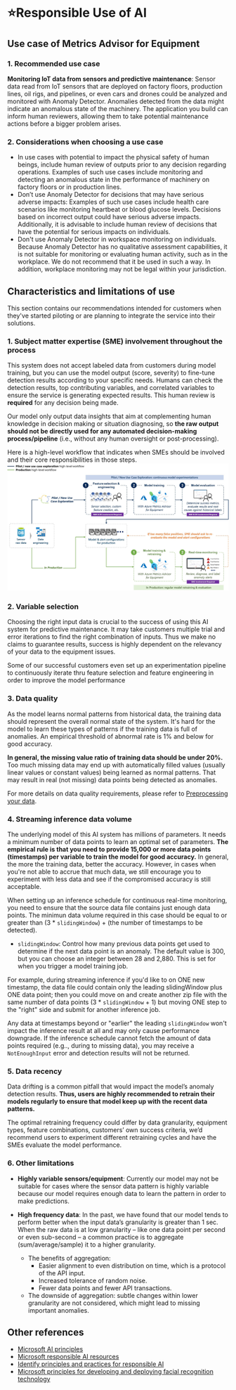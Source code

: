 # ⭐Responsible Use of AI

## Use case of Metrics Advisor for Equipment

### 1. Recommended use case

**Monitoring IoT data from sensors and predictive maintenance**: Sensor data read from IoT sensors that are deployed on factory floors, production lines, oil rigs, and pipelines, or even cars and drones could be analyzed and monitored with Anomaly Detector. Anomalies detected from the data might indicate an anomalous state of the machinery. The application you build can inform human reviewers, allowing them to take potential maintenance actions before a bigger problem arises.

### 2. Considerations when choosing a use case

* In use cases with potential to impact the physical safety of human beings, include human review of outputs prior to any decision regarding operations. Examples of such use cases include monitoring and detecting an anomalous state in the performance of machinery on factory floors or in production lines.
* Don’t use Anomaly Detector for decisions that may have serious adverse impacts: Examples of such use cases include health care scenarios like monitoring heartbeat or blood glucose levels. Decisions based on incorrect output could have serious adverse impacts. Additionally, it is advisable to include human review of decisions that have the potential for serious impacts on individuals.
* Don't use Anomaly Detector in workspace monitoring on individuals. Because Anomaly Detector has no qualitative assessment capabilities, it is not suitable for monitoring or evaluating human activity, such as in the workplace. We do not recommend that it be used in such a way. In addition, workplace monitoring may not be legal within your jurisdiction.


## Characteristics and limitations of use

This section contains our recommendations intended for customers when they've started piloting or are planning to integrate the service into their solutions.

### 1. Subject matter expertise (SME) involvement throughout the process

This system does not accept labeled data from customers during model training, but you can use the model output (score, severity) to fine-tune detection results according to your specific needs. Humans can check the detection results, top contributing variables, and correlated variables to ensure the service is generating expected results. This human review is **required** for any decision being made. 

Our model only output data insights that aim at complementing human knowledge in decision making or situation diagnosing, so **the raw output should not be directly used for any automated decision-making process/pipeline** (i.e., without any human oversight or post-processing). 

Here is a high-level workflow that indicates when SMEs should be involved and their core responsibilities in those steps.  
![Subject Matter Expertises (SMEs) are highly recommended to be involved in feature selection, model evaluation, and ongoing alert monitoring processes.](https://raw.githubusercontent.com/Azure/Metrics-Advisor-for-Equipment/main/image/High_level_workflow_RAI.png "Recommended pilot and production workflow")


### 2. Variable selection

Choosing the right input data is crucial to the success of using this AI system for predictive maintenance. It may take customers multiple trial and error iterations to find the right combination of inputs. Thus we make no claims to guarantee results, success is highly dependent on the relevancy of your data to the equipment issues.

Some of our successful customers even set up an experimentation pipeline to continuously iterate thru feature selection and feature engineering in order to improve the model performance


### 3. Data quality

As the model learns normal patterns from historical data, the training data should represent the overall normal state of the system. It's hard for the model to learn these types of patterns if the training data is full of anomalies. An empirical threshold of abnormal rate is 1% and below for good accuracy.

**In general, the missing value ratio of training data should be under 20%.** Too much missing data may end up with automatically filled values (usually linear values or constant values) being learned as normal patterns. That may result in real (not missing) data points being detected as anomalies.

For more details on data quality requirements, please refer to [Preprocessing your data](https://azure.github.io/Metrics-Advisor-for-Equipment/docs/02-Preprocessing%20your%20data.html).


### 4.  Streaming inference data volume

The underlying model of this AI system has millions of parameters. It needs a minimum number of data points to learn an optimal set of parameters. **The empirical rule is that you need to provide 15,000 or more data points (timestamps) per variable to train the model for good accuracy.** In general, the more the training data, better the accuracy. However, in cases when you're not able to accrue that much data, we still encourage you to experiment with less data and see if the compromised accuracy is still acceptable.

When setting up an inference schedule for continuous real-time monitoring, you need to ensure that the source data file contains just enough data points. The minimun data volume required in this case should be equal to or greater than (3 * `slidingWindow`) + (the number of timestamps to be detected). 
* `slidingWindow`: Control how many previous data points get used to determine if the next data point is an anomaly. The default value is 300, but you can choose an integer between 28 and 2,880. This is set for when you trigger a model training job. 

For example, during streaming inference if you'd like to on ONE new timestamp, the data file could contain only the leading slidingWindow plus ONE data point; then you could move on and create another zip file with the same number of data points (3 * `slidingWindow` + 1) but moving ONE step to the "right" side and submit for another inference job.

Any data at timestamps beyond or "earlier" the leading `slidingWindow` won't impact the inference result at all and may only cause performance downgrade. If the inference schedule cannot fetch the amount of data points required (e.g.., during to missing data), you may receive a `NotEnoughInput` error and detection results will not be returned. 


### 5. Data recency

Data drifting is a common pitfall that would impact the model’s anomaly detection results. **Thus, users are highly recommended to retrain their models regularly to ensure that model keep up with the recent data patterns.**

The optimal retraining frequency could differ by data granularity, equipment types, feature combinations, customers’ own success criteria, we’d recommend users to experiment different retraining cycles and have the SMEs evaluate the model performance.


### 6. Other limitations
* **Highly variable sensors/equipment**: Currently our model may not be suitable for cases where the sensor data pattern is highly variable because our model requires enough data to learn the pattern in order to make predictions.

* **High frequency data**: In the past, we have found that our model tends to perform better when the input data’s granularity is greater than 1 sec. When the raw data is at low granularity – like one data point per second or even sub-second – a common practice is to aggregate (sum/average/sample) it to a higher granularity. 
    * The benefits of aggregation:
        * Easier alignment to even distribution on time, which is a protocol of the API input.
        * Increased tolerance of random noise.
        * Fewer data points and fewer API transactions.
    * The downside of aggregation: subtle changes within lower granularity are not considered, which might lead to missing important anomalies.


## Other references
* [Microsoft AI principles](https://www.microsoft.com/ai/responsible-ai)
* [Microsoft responsible AI resources](https://www.microsoft.com/ai/responsible-ai-resources)
* [Identify principles and practices for responsible AI](https://docs.microsoft.com/en-us/learn/paths/responsible-ai-business-principles/)
* [Microsoft principles for developing and deploying facial recognition technology](https://blogs.microsoft.com/wp-content/uploads/prod/sites/5/2018/12/MSFT-Principles-on-Facial-Recognition.pdf)
